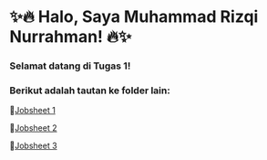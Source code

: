 # ✨🔥 Halo, Saya Muhammad Rizqi Nurrahman! 🔥✨

### Selamat datang di Tugas 1! 
### Berikut adalah tautan ke folder lain:

🔗[Jobsheet 1](Jobsheet1/)

🔗[Jobsheet 2](Jobsheet2/)

🔗[Jobsheet 3](Jobsheet3/)


